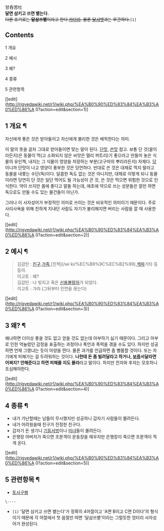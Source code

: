 甘呑苦吐  
**달면 삼키고 쓰면 뱉는다.**  
<del>다른 표기로는 **달삼쓰뱉**이라고 한다 [카더라](%EC%B9%B4%EB%8D%94%EB%9D%BC.md). 물론
[달샤벳](%EB%8B%AC%EC%83%A4%EB%B2%B3.md)과는 무관하다.</del>`[1]`

## Contents

    

1 개요

2 예시

3 왜?

4 종류

5 관련항목

[[edit](http://rigvedawiki.net/r1/wiki.php/%EA%B0%90%ED%83%84%EA%B3%A0%ED%86%A
0?action=edit&section=1)]

## 1 개요 ¶

자신에게 좋은 것은 받아들이고 자신에게 불리한 것은 배척한다는 의미.

  

이 말의 뜻을 글자 그대로 받아들이면 맞는 말이 된다. [단맛](%EB%8B%A8%EB%A7%9B.md),
[쓴맛](%EC%93%B4%EB%A7%9B.md) 참고. 보통 단 것(꿀이라든지)은 동물이 먹(고 소화되지 않은 씨앗은 멀리 퍼트리)기
좋으라고 만들어 놓은 식물의 유인책, 내지는 그 식물이 영양을 저장하는 부분(고구마의 뿌리라든지) 자체다.
[당](%EB%8B%B9.md)이니까 단맛이 나고 영양이 풍부한 것은 당연하다. 반대로 쓴 것은 대체로 먹지 말라고 동물을 내쫓는
수단(독)이다. 달콤한 독도 없는 것은 아니지만, 대체로 이렇게 되니 동물이라면 당연히 단 것은 일단 먹어도 될 가능성이 큰 것, 쓴 것은
먹으면 위험한 것으로 인식한다. 약이 쓰지만 몸에 좋다고 말들 하는데, 애초에 약으로 쓰는 성분들은 잘만 하면 독으로도 만들 수도 있는
물건들이 아닌가.

  

그러나 이 사자성어가 부정적인 의미로 쓰이는 것은 비유적인 의미이기 때문이다. 주로 사리사욕을 위해 친하게 지내던 사람도 자기가 불리해지면
버리는 사람을 깔 때 사용한다.

[[edit](http://rigvedawiki.net/r1/wiki.php/%EA%B0%90%ED%83%84%EA%B3%A0%ED%86%A
0?action=edit&section=2)]

## 2 예시 ¶

> 김감탄 : [친구](%EC%B9%9C%EA%B5%AC.md),[가족](%EA%B0%80%EC%A1%B1.md),[친척](/wi
ki/%EC%B9%9C%EC%B2%99),[섹파](%EC%84%B9%ED%8C%8C.md)기타 등등아.  
이고토 : 왜?  
김감탄 : 나 빚지고 혹은 [신용불량자](%EC%8B%A0%EC%9A%A9%20%EB%B6%88%EB%9F%89%EC%9E%90.md)가 되었다.  
이고토 : 가라.(그뒤부터 인연을 끊는다)

[[edit](http://rigvedawiki.net/r1/wiki.php/%EA%B0%90%ED%83%84%EA%B3%A0%ED%86%A
0?action=edit&section=3)]

## 3 왜? ¶

왜냐하면 더이상 좋을 것도 없고 얻을 것도 없는데 아부하기 싫기 때문이다. 그리고 아부로 인한 억눌렸던 감정을 표출하는 과정이나 폭언과
폭력을 겪을 수도 있다. 하지만 성공하면 언제 그랬냐는 듯이 아양을 떤다. 물론 과거를 언급하면 좀 뻘쭘할 것이다. 또는 자기에게 피해가는
걸 두려워하는 것이다. **나한테 돈 좀 빌려달라고 하거나, [보증](%EB%B3%B4%EC%A6%9D.md)서달라면 어쩌지?
안해준다고 하면 피해줄 지도 몰라**라고 말이다. 하지만 전자와 후자는 모호하니 조심해야한다.

[[edit](http://rigvedawiki.net/r1/wiki.php/%EA%B0%90%ED%83%84%EA%B3%A0%ED%86%A
0?action=edit&section=4)]

## 4 종류 ¶

  * 내가 가난할때는 남들이 무시했지만 성공하니 갑자기 사람들이 몰려든다.
  * 내가 어려웠을때 친구가 진정한 친구다.
  * 갑자기 돈 생기니 [기둥서방](%EA%B8%B0%EB%91%A5%EC%84%9C%EB%B0%A9.md)이나 [미녀](%EB%AF%B8%EB%85%80.md)들이 몰려든다.
  * 은행장 아버지가 죽으면 조문객이 운동장을 메우지만 은행장이 죽으면 조문객이 적게 온다.  

[[edit](http://rigvedawiki.net/r1/wiki.php/%EA%B0%90%ED%83%84%EA%B3%A0%ED%86%A
0?action=edit&section=5)]

## 5 관련항목 ¶

  * [토사구팽](%ED%86%A0%EC%82%AC%EA%B5%AC%ED%8C%BD.md)

`\----`

  * `[1]` '달면 삼키고 쓰면 뱉는다'가 정확히 4어절이고 'A면 B이고 C면 D이다'의 형식이기 때문에 각 어절에서 첫 음절만 따면 '달삼쓰뱉'이라는 그럴듯한 엉터리 사자성어가 완성된다.

